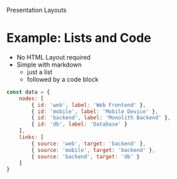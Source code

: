 Presentation Layouts

# Example: Lists and Code

- No HTML Layout required  
- Simple with markdown
	- just a list
	- followed by a code block

```javascript
const data = {
	nodes: [
		{ id: 'web', label: 'Web Frontend' },
		{ id: 'mobile', label: 'Mobile Device' },
		{ id: 'backend', label: 'Monolith Backend' },
		{ id: 'db', label: 'Database' }
	],
	links: [
		{ source: 'web', target: 'backend' },
		{ source: 'mobile', target: 'backend' },
		{ source: 'backend', target: 'db' }
	]
}
```